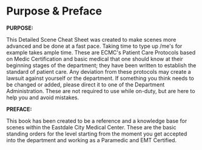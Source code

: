 # Purpose & Preface

**PURPOSE:**

This Detailed Scene Cheat Sheet was created to make scenes more advanced and be done at a fast pace. Taking time to type up /me's for example takes ample time. These are ECMC's Patient Care Protocols based on Medic Certification and basic medical that one should know at their beginning stages of the department; they have been written to establish the standard of patient care. Any deviation from these protocols may create a lawsuit against yourself or the department. If something you think needs to be changed or added, please direct it to one of the Department Administration. These are not required to use while on-duty, but are here to help you and avoid mistakes.



**PREFACE:**

This book has been created to be a reference and a knowledge base for scenes within the Eastdale City Medical Center. These are the basic standing orders for the level starting from the moment you get accepted into the department and working as a Paramedic and EMT Certified.
